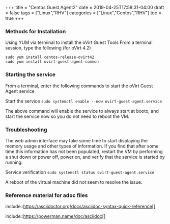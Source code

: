 +++
title = "Centos Guest Agent2"
date = 2019-04-25T17:58:31-04:00
draft = false
tags = ["Linux","RHV"]
categories = ["Linux","Centos","RHV"]
toc = true
+++

### Methods for Installation

Using YUM via terminal to install the oVirt Guest Tools
From a terminal session, type the following (for oVirt 4.2)

````
sudo yum install centos-release-ovirt42
sudo yum install ovirt-guest-agent-common
````

### Starting the service
From a terminal, enter the following commands to start the oVirt Guest Agent service

Start the service
`sudo systemctl enable --now ovirt-guest-agent.service`

The above command will enable the service to always start at booto, and start the service now so you do not need to reboot the VM.


### Troubleshooting
The web admin interface may take some time to start displaying the memory usage and other types of information. If you find that after some time this information has not been populated, restart the VM by performing a shut down or power off, power on, and verify that the service is started by running:

Service verification
`sudo systemctl status ovirt-guest-agent.service`

A reboot of the virtual machine did not seem to resolve the issue.



### Reference material for adoc files

include::https://asciidoctor.org/docs/asciidoc-syntax-quick-reference[]

include::https://powerman.name/doc/asciidoc[]

